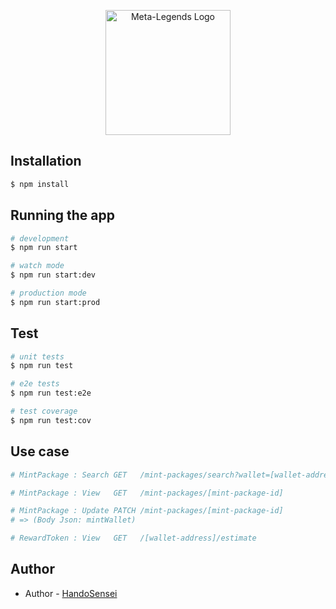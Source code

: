 <p align="center">
  <a href="http://meta-life.io.com/" target="blank"><img src="https://meta-legends.com/img/logo-avatar-title.b6d5dec7.svg" width="200" alt="Meta-Legends Logo" /></a>
</p>


## Installation

```bash
$ npm install
```

## Running the app

```bash
# development
$ npm run start

# watch mode
$ npm run start:dev

# production mode
$ npm run start:prod
```

## Test

```bash
# unit tests
$ npm run test

# e2e tests
$ npm run test:e2e

# test coverage
$ npm run test:cov
```

## Use case
 
```bash
# MintPackage : Search GET   /mint-packages/search?wallet=[wallet-address]

# MintPackage : View   GET   /mint-packages/[mint-package-id]

# MintPackage : Update PATCH /mint-packages/[mint-package-id]
# => (Body Json: mintWallet)             

# RewardToken : View   GET   /[wallet-address]/estimate
```


## Author

- Author - [HandoSensei](https://twitter.com/handosensei)

